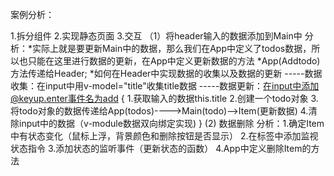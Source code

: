 案例分析：

1.拆分组件
2.实现静态页面
3.交互
    （1）将header输入的数据添加到Main中
          分析：*实际上就是要更新Main中的数据，那么我们在App中定义了todos数据，所以也只能在这里进行数据的更新，在App中定义更新数据的方法
                *App(Addtodo)方法传递给Header;
                *如何在Header中实现数据的收集以及数据的更新
                    -----数据收集：在input中用v-model="title"收集title数据
                    -----数据更新：在input中添加@keyup.enter事件名为add
                                    {
                                        1.获取输入的数据this.title
                                        2.创建一个todo对象
                                        3.将todo对象的数据传递给App(todos)---->Main(todo)-->Item(更新数据)
                                        4.清除input中的数据（v-module数据双向绑定实现)
                                    }
    (2) 数据删除
          分析：1.确定Item中有状态变化（鼠标上浮，背景颜色和删除按钮是否显示）
                2.在标签中添加监视状态指令
                3.添加状态的监听事件（更新状态的函数）
                4.App中定义删除Item的方法



